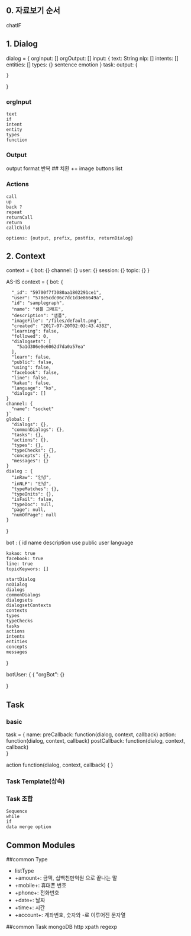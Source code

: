 
## 0. 자료보기 순서
chatIF

## 1. Dialog
dialog = {
    orgInput: []
    orgOutput: [] 
    input: {
        text: String
        nlp: []
        intents: []
        entities: []
        types: {}
        sentence
        emotion
    }
    task: 
    output: {
        
    }       
}
###  orgInput
    text
    if
    intent
    entity
    types
    function
    
###  Output
output format
    반복 ##
    치환 ++
image
buttons
list

### Actions
    call
    up
    back ?
    repeat
    returnCall 
    return 
    callChild
    
    options: {output, prefix, postfix, returnDialog}
    
## 2. Context
context = {
    bot: {}
    channel: {}
    user: {}
    session: {}
    topic: {}
}


AS-IS
context =
{
    bot: {
    
      "_id": "59700f7f3080aa1802291ce1",
      "user": "578e5cdc06c7dc1d3e86649a",
      "id": "samplegraph",
      "name": "샘플 그래프",
      "description": "샘플",
      "imageFile": "/files/default.png",
      "created": "2017-07-20T02:03:43.438Z",
      "learning": false,
      "followed": 0,
      "dialogsets": [
        "5a1d306e0e6062d7da0a57ea"
      ],
      "learn": false,
      "public": false,
      "using": false,
      "facebook": false,
      "line": false,
      "kakao": false,
      "language": "ko",
      "dialogs": []
    }  
    channel: {
      "name": "socket"
    }`
    global: {
      "dialogs": {},
      "commonDialogs": {},
      "tasks": {},
      "actions": {},
      "types": {},
      "typeChecks": {},
      "concepts": {},
      "messages": {}
    }
    dialog : {
      "inRaw": "안녕",
      "inNLP": "안녕",
      "typeMatches": {},
      "typeInits": {},
      "isFail": false,
      "typeDoc": null,
      "page": null,
      "numOfPage": null
    }
}



bot : {
    id
    name
    description
    use
    public
    user
    language
    
    kakao: true
    facebook: true
    line: true
    topicKeywors: []
    
    startDialog
    noDialog
    dialogs
    commonDialogs
    dialogsets
    dialogsetContexts
    contexts
    types
    typeChecks
    tasks
    actions
    intents
    entities
    concepts
    messages
}

botUser: {
{
  "orgBot": {}
  
}
## Task

### basic
task = {
    name:
    preCallback: function(dialog, context, callback)
    action: function(dialog, context, callback) 
    postCallback: function(dialog, context, callback)       
}

action function(dialog, context, callback) {
}

### Task Template(상속)

### Task 조합
    Sequence
    while
    if
    data merge option

## Common Modules
##common Type

* listType
* +amount+: 금액, 십백천만억원 으로 끝나는 말
* +mobile+: 휴대폰 번호
* +phone+: 전화번호
* +date+: 날짜
* +time+: 시간
* +account+: 계좌번호, 숫자와 -로 이루어진 문자열

##common Task
    mongoDB
    http
    xpath
    regexp

<!--stackedit_data:
eyJoaXN0b3J5IjpbMTA1MDMzODQ2OV19
-->